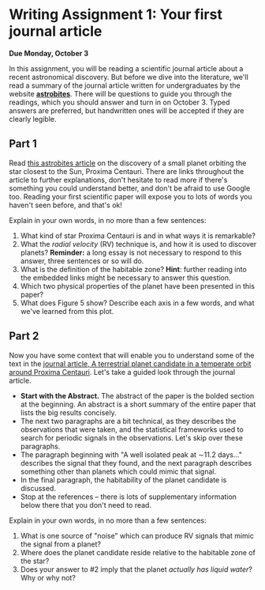 # Writing Assignment 1: Your first journal article

**Due Monday, October 3**

In this assignment, you will be reading a scientific journal article about a recent astronomical discovery. But before we dive into the literature, we'll read a summary of the journal article written for undergraduates by the website [**astrobites**](https://astrobites.org). There will be questions to guide you through the readings, which you should answer and turn in on October 3. Typed answers are preferred, but handwritten ones will be accepted if they are clearly legible.

## Part 1

Read [this astrobites article](https://astrobites.org/2016/08/26/earths-new-neighbor-proxima-b/) on the discovery of a small planet orbiting the star closest to the Sun, Proxima Centauri. There are links throughout the article to further explanations, don't hesitate to read more if there's something you could understand better, and don't be afraid to use Google too. Reading your first scientific paper will expose you to lots of words you haven't seen before, and that's ok! 

Explain in your own words, in no more than a few sentences:

1. What kind of star Proxima Centauri is and in what ways it is remarkable?
2. What the _radial velocity_ (RV) technique is, and how it is used to discover planets? **Reminder:** a long essay is not necessary to respond to this answer, three sentences or so will do.
3. What is the definition of the habitable zone? **Hint**: further reading into the embedded links might be necessary to answer this question.
4. Which two physical properties of the planet have been presented in this paper?
5. What does Figure 5 show? Describe each axis in a few words, and what we've learned from this plot. 

## Part 2

Now you have some context that will enable you to understand some of the text in the [journal article, A terrestrial planet candidate in a temperate orbit around Proxima Centauri](http://www.eso.org/public/archives/releases/sciencepapers/eso1629/eso1629a.pdf). Let's take a guided look through the journal article. 

* **Start with the Abstract.** The abstract of the paper is the bolded section at the beginning. An abstract is a short summary of the entire paper that lists the big results concisely.
* The next two paragraphs are a bit technical, as they describes the observations that were taken, and the statistical frameworks used to search for periodic signals in the observations. Let's skip over these paragraphs.
* The paragraph beginning with "A well isolated peak at ∼11.2 days..." describes the signal that they found, and the next paragraph describes something other than planets which could mimic that signal.
* In the final paragraph, the habitability of the planet candidate is discussed.
* Stop at the references – there is lots of supplementary information below there that you don't need to read.

Explain in your own words, in no more than a few sentences:

1. What is one source of "noise" which can produce RV signals that mimic the signal from a planet?
2. Where does the planet candidate reside relative to the habitable zone of the star?
3. Does your answer to #2 imply that the planet _actually has liquid water_? Why or why not?
